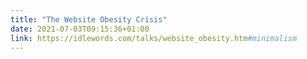 ```yaml
---
title: "The Website Obesity Crisis"
date: 2021-07-03T09:15:36+01:00
link: https://idlewords.com/talks/website_obesity.htm#minimalism
---
```

